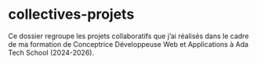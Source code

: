 # collectives-projets
Ce dossier regroupe les projets collaboratifs que j’ai réalisés dans le cadre de ma formation de Conceptrice Développeuse Web et Applications à Ada Tech School (2024-2026). 
